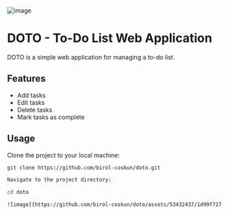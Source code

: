 ![image](https://github.com/birol-coskun/doto/assets/53432437/26d52bb1-6b24-4134-82dc-394d03b2ac0e)
# DOTO - To-Do List Web Application

DOTO is a simple web application for managing a to-do list.

## Features

- Add tasks
- Edit tasks
- Delete tasks
- Mark tasks as complete

## Usage

Clone the project to your local machine:

```bash
git clone https://github.com/birol-coskun/doto.git

Navigate to the project directory:

cd doto

![image](https://github.com/birol-coskun/doto/assets/53432437/1d99f727-7ed9-4230-8d23-ad1a1d6262c1)
